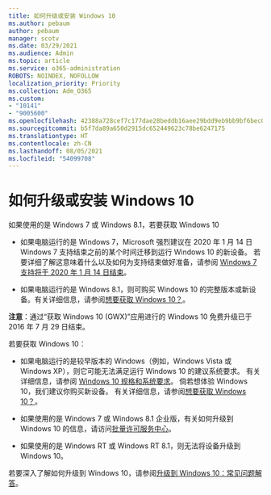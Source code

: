 ```yaml
---
title: 如何升级或安装 Windows 10
ms.author: pebaum
author: pebaum
manager: scotv
ms.date: 03/29/2021
ms.audience: Admin
ms.topic: article
ms.service: o365-administration
ROBOTS: NOINDEX, NOFOLLOW
localization_priority: Priority
ms.collection: Adm_O365
ms.custom:
- "10141"
- "9005600"
ms.openlocfilehash: 42388a728cef7c177dae28beddb16aee29bdd9eb9bb9bf6bec0508b7eaff6414
ms.sourcegitcommit: b5f7da89a650d2915dc652449623c78be6247175
ms.translationtype: HT
ms.contentlocale: zh-CN
ms.lasthandoff: 08/05/2021
ms.locfileid: "54099708"
---
```

# <a name="how-to-upgrade-or-install-windows-10"></a>如何升级或安装 Windows 10

如果使用的是 Windows 7 或 Windows 8.1，若要获取 Windows 10

- 如果电脑运行的是 Windows 7，Microsoft 强烈建议在 2020 年 1 月 14 日 Windows 7 支持结束之前的某个时间迁移到运行 Windows 10 的新设备。 若要详细了解这意味着什么以及如何为支持结束做好准备，请参阅 [Windows 7 支持将于 2020 年 1 月 14 日结束](https://support.microsoft.com/help/4057281/)。

- 如果电脑运行的是 Windows 8.1，则可购买 Windows 10 的完整版本或新设备。有关详细信息，请参阅[想要获取 Windows 10？](https://www.microsoft.com/windows/get-windows-10)。

**注意**：通过“获取 Windows 10 (GWX)”应用进行的 Windows 10 免费升级已于 2016 年 7 月 29 日结束。

若要获取 Windows 10： 

- 如果电脑运行的是较早版本的 Windows（例如，Windows Vista 或 Windows XP），则它可能无法满足运行 Windows 10 的建议系统要求。 有关详细信息，请参阅 [Windows 10 规格和系统要求](https://www.microsoft.com/windows/windows-10-specifications)。 倘若想体验 Windows 10，我们建议你购买新设备。 有关详细信息，请参阅[想要获取 Windows 10？](https://www.microsoft.com/windows/get-windows-10)。

- 如果使用的是 Windows 7 或 Windows 8.1 企业版，有关如何升级到 Windows 10 的信息，请访问[批量许可服务中心](https://www.microsoft.com/licensing/servicecenter/default.aspx)。

- 如果使用的是 Windows RT 或 Windows RT 8.1，则无法将设备升级到 Windows 10。

若要深入了解如何升级到 Windows 10，请参阅[升级到 Windows 10：常见问题解答](https://support.microsoft.com/windows/upgrade-to-windows-10-faq-cce52341-7943-594e-72ce-e1cf00382445)。
